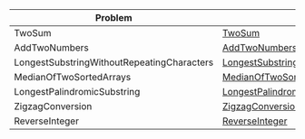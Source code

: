 | Problem                   | Solution                             | Tests   |
|---------------------------|--------------------------------------|---------|
| TwoSum                    | [TwoSum](https://github.com/Igor-de-Araujo-Alvarenga/LeetCode/blob/master/LeetCode/Algorithms/TwoSum.cs) | [Test](https://github.com/Igor-de-Araujo-Alvarenga/LeetCode/blob/master/TestSolutions/TwoSumTests.cs) |
| AddTwoNumbers                    | [AddTwoNumbers](https://github.com/Igor-de-Araujo-Alvarenga/LeetCode/blob/master/LeetCode/Algorithms/AddTwoNumbers.cs) | [Test](https://github.com/Igor-de-Araujo-Alvarenga/LeetCode/blob/master/TestSolutions/AddTwoNumbersTests.cs)
| LongestSubstringWithoutRepeatingCharacters                    | [LongestSubstringWithoutRepeatingCharacters](https://github.com/Igor-de-Araujo-Alvarenga/LeetCode/blob/master/LeetCode/Algorithms/LongestSubstringWithoutRepeatingCharacters.cs) | [Test](https://github.com/Igor-de-Araujo-Alvarenga/LeetCode/blob/master/TestSolutions/LongestSubstringWithoutRepeatingCharactersTest.cs)
| MedianOfTwoSortedArrays                    | [MedianOfTwoSortedArrays](https://github.com/Igor-de-Araujo-Alvarenga/LeetCode/blob/master/LeetCode/Algorithms/MedianOfTwoSortedArrays.cs) | [Test](https://github.com/Igor-de-Araujo-Alvarenga/LeetCode/blob/master/TestSolutions/MedianOfTwoSortedArraysTests.cs)
| LongestPalindromicSubstring                    | [LongestPalindromicSubstring](https://github.com/Igor-de-Araujo-Alvarenga/LeetCode/blob/master/LeetCode/Algorithms/LongestPalindromicSubstring.cs) | [Test](https://github.com/Igor-de-Araujo-Alvarenga/LeetCode/blob/master/TestSolutions/LongestPalindromicSubstringTests.cs)
| ZigzagConversion                    | [ZigzagConversion](https://github.com/Igor-de-Araujo-Alvarenga/LeetCode/blob/master/LeetCode/Algorithms/ZigZagConversion.cs) | [Test](https://github.com/Igor-de-Araujo-Alvarenga/LeetCode/blob/master/TestSolutions/ZigzagConversionTests.cs)
| ReverseInteger                    | [ReverseInteger](https://github.com/Igor-de-Araujo-Alvarenga/LeetCode/blob/master/LeetCode/Algorithms/ReverseInteger.cs) | [Test](https://github.com/Igor-de-Araujo-Alvarenga/LeetCode/blob/master/TestSolutions/ReverseIntegerTests.cs)
